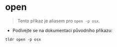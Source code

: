 # open

> Tento příkaz je aliasem pro `open -p osx`.

- Podívejte se na dokumentaci původního příkazu:

`tldr open -p osx`
